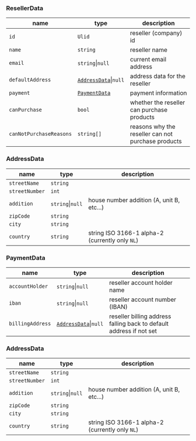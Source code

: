 ### ResellerData
| name                    | type                                     | description                                        |
|-------------------------|------------------------------------------|----------------------------------------------------|
| `id`                    | `Ulid`                                   | reseller (company) id                              |
| `name`                  | `string`                                 | reseller name                                      |
| `email`                 | `string`\|`null`                         | current email address                              |
| `defaultAddress`        | [`AddressData`](address-data.md)\|`null` | address data for the reseller                      |
| `payment`               | [`PaymentData`](payment-data.md)         | payment information                                |
| `canPurchase`           | `bool`                                   | whether the reseller can purchase products         |
| `canNotPurchaseReasons` | `string[]`                               | reasons why the reseller can not purchase products |

### AddressData
| name           | type             | description                                     |
|----------------|------------------|-------------------------------------------------|
| `streetName`   | `string`         |                                                 |
| `streetNumber` | `int`            |                                                 |
| `addition`     | `string`\|`null` | house number addition (A, unit B, etc...)       |
| `zipCode`      | `string`         |                                                 |
| `city`         | `string`         |                                                 |
| `country`      | `string`         | string ISO 3166-1 alpha-2 (currently only `NL`) |


### PaymentData
| name             | type                                     | description                                                         |
|------------------|------------------------------------------|---------------------------------------------------------------------|
| `accountHolder`  | `string`\|`null`                         | reseller account holder name                                        |
| `iban`           | `string`\|`null`                         | reseller account number (IBAN)                                      |
| `billingAddress` | [`AddressData`](address-data.md)\|`null` | reseller billing address falling back to default address if not set |

### AddressData
| name           | type             | description                                     |
|----------------|------------------|-------------------------------------------------|
| `streetName`   | `string`         |                                                 |
| `streetNumber` | `int`            |                                                 |
| `addition`     | `string`\|`null` | house number addition (A, unit B, etc...)       |
| `zipCode`      | `string`         |                                                 |
| `city`         | `string`         |                                                 |
| `country`      | `string`         | string ISO 3166-1 alpha-2 (currently only `NL`) |


